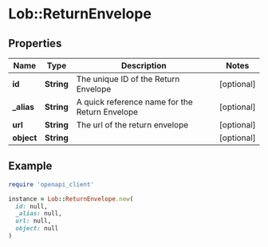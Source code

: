 # Lob::ReturnEnvelope

## Properties

| Name | Type | Description | Notes |
| ---- | ---- | ----------- | ----- |
| **id** | **String** | The unique ID of the Return Envelope | [optional] |
| **_alias** | **String** | A quick reference name for the Return Envelope | [optional] |
| **url** | **String** | The url of the  return envelope | [optional] |
| **object** | **String** |  | [optional] |

## Example

```ruby
require 'openapi_client'

instance = Lob::ReturnEnvelope.new(
  id: null,
  _alias: null,
  url: null,
  object: null
)
```

